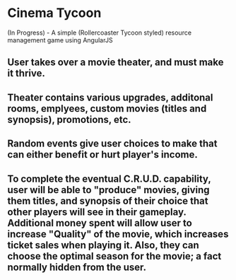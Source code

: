 # Cinema Tycoon
(In Progress) - A simple (Rollercoaster Tycoon styled) resource management game using AngularJS

## User takes over a movie theater, and must make it thrive.

## Theater contains various upgrades, additonal rooms, emplyees, custom movies (titles and synopsis), promotions, etc.

## Random events give user choices to make that can either benefit or hurt player's income.

## To complete the eventual C.R.U.D. capability, user will be able to "produce" movies, giving them titles, and synopsis of their choice that other players will see in their gameplay. Additional money spent will allow user to increase "Quality" of the movie, which increases ticket sales when playing it. Also, they can choose the optimal season for the movie; a fact normally hidden from the user.
